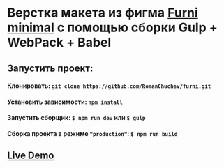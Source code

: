 # Верстка макета из фигма [Furni minimal](https://htmlpractice.ru/catalog/furni-minimal/) с помощью сборки Gulp + WebPack + Babel

## Запустить проект:

#### Клонировать: `git clone https://github.com/RomanChuchev/furni.git`

#### Установить зависимости: `npm install`

#### Запустить сборщик: `$ npm run dev` или `$ gulp`

#### Сборка проекта в режиме `"production"`: `$ npm run build`

## [Live Demo](https://romanchuchev.github.io/furni/)
